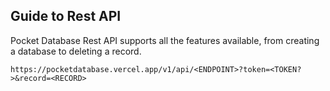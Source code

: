 ## Guide to Rest API

Pocket Database Rest API supports all the features available, from creating a database to deleting a record.

```
https://pocketdatabase.vercel.app/v1/api/<ENDPOINT>?token=<TOKEN?>&record=<RECORD>
```

## 
